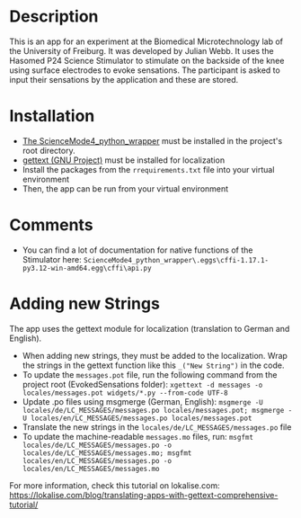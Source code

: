 # Description
This is an app for an experiment at the Biomedical Microtechnology lab of the University of Freiburg. 
It was developed by Julian Webb.
It uses the Hasomed P24 Science Stimulator to stimulate on the backside of the knee using surface electrodes to evoke sensations.
The participant is asked to input their sensations by the application and these are stored.

# Installation
* [The ScienceMode4_python_wrapper](https://github.com/ScienceMode/ScienceMode4_python_wrapper) must be installed in the project's root directory.  
* [gettext (GNU Project)](https://www.gnu.org/software/gettext/) must be installed for localization
* Install the packages from the `rrequirements.txt` file into your virtual environment
* Then, the app can be run from your virtual environment

# Comments
* You can find a lot of documentation for native functions of the Stimulator here:
`ScienceMode4_python_wrapper\.eggs\cffi-1.17.1-py3.12-win-amd64.egg\cffi\api.py`

# Adding new Strings
The app uses the gettext module for localization (translation to German and English).  
* When adding new strings, they must be added to the localization. Wrap the strings in the gettext 
function like this ``_("New String")`` in the code.
* To update the ``messages.pot`` file, run the following command from the project root (EvokedSensations folder): 
``xgettext -d messages -o locales/messages.pot widgets/*.py --from-code UTF-8``
* Update .po files using msgmerge (German, English):
`msgmerge -U locales/de/LC_MESSAGES/messages.po locales/messages.pot; msgmerge -U locales/en/LC_MESSAGES/messages.po locales/messages.pot`
* Translate the new strings in the ``locales/de/LC_MESSAGES/messages.po`` file
* To update the machine-readable ``messages.mo`` files, run: 
``msgfmt locales/de/LC_MESSAGES/messages.po -o locales/de/LC_MESSAGES/messages.mo; msgfmt locales/en/LC_MESSAGES/messages.po -o locales/en/LC_MESSAGES/messages.mo``

For more information, check this tutorial on lokalise.com: https://lokalise.com/blog/translating-apps-with-gettext-comprehensive-tutorial/